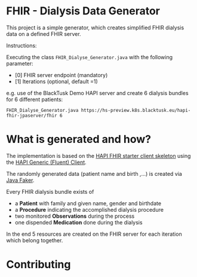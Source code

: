 # FHIR - Dialysis Data Generator

This project is a simple generator, which creates simplified FHIR dialysis data on a defined FHIR server.

Instructions:

Executing the class `FHIR_Dialyse_Generator.java` with the following parameter:
* [0] FHIR server endpoint (mandatory)
* [1] Iterations (optional, default =1)

e.g. use of the BlackTusk Demo HAPI server and create 6 dialysis bundles for 6 different patients:

	FHIR_Dialyse_Generator.java https://hs-preview.k8s.blacktusk.eu/hapi-fhir-jpaserver/fhir 6

	

# What is generated and how?

The implementation is based on the [HAPI FHIR starter client skeleton](https://github.com/FirelyTeam/fhirstarters/tree/master/java/hapi-fhirstarters-rest-server-skeleton) using the [HAPI Generic (Fluent) Client](https://hapifhir.io/hapi-fhir/docs/client/generic_client.html).

The randomly generated data (patient name and birth ,...) is created via [Java Faker](https://github.com/DiUS/java-faker).

Every FHIR dialysis bundle exists of

* a **Patient** with family and given name, gender and birthdate
* a **Procedure** indicating the accomplished dialysis procedure
* two monitored **Observations** during the process 
* one dispended **Medication** done during the dialysis

In the end 5 resources are created on the FHIR server for each iteration which belong together.

# Contributing


